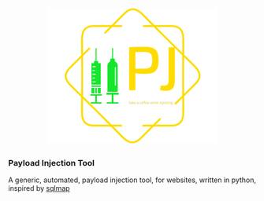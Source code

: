 <h1 align="center">
  <img src="img/logo.png"> 
</h1>

### Payload Injection Tool
A generic, automated, payload injection tool, for websites, written in python, inspired by [sqlmap](https://github.com/sqlmapproject/sqlmap)
